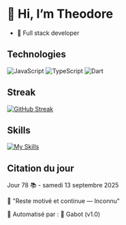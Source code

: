 # 👋 Hi, I’m  Theodore
  
- 🌱 Full stack developer

  
## Technologies

![JavaScript](https://img.shields.io/badge/JavaScript-yellow)
![TypeScript](https://img.shields.io/badge/TypeScript-blue)
![Dart](https://img.shields.io/badge/Dart-00BFFF)

## Streak

[![GitHub Streak](https://streak-stats.demolab.com?user=Theodorebinda&theme=tokyonight-duo&border_radius=5&locale=fr&date_format=j%20M%5B%20Y%5D)](https://github.com/Theodorebinda)

## Skills

[![My Skills](https://skillicons.dev/icons?i=wordpress,html,css,tailwind,js,ts,py,dart,nodejs,react,nextjs,express,figma,bash,postgres,flutter,mysql&perline=9)](https://skillicons.dev)

## Citation du jour
<!--START_QUOTE-->
Jour 78 📚 - samedi 13 septembre 2025

💬 "Reste motivé et continue — Inconnu"
<!--END_QUOTE-->


🔧 Automatisé par : 🤖 Gabot (v1.0)




